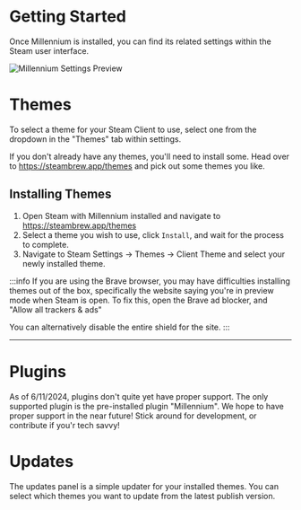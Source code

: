# Getting Started   

Once Millennium is installed, you can find its related settings within the Steam user interface. 

![Millennium Settings Preview](https://raw.githubusercontent.com/shdwmtr/steambrew/refs/heads/main/static/settings.png)


# Themes

To select a theme for your Steam Client to use, select one from the dropdown in the "Themes" tab within settings. 

If you don't already have any themes, you'll need to install some. Head over to https://steambrew.app/themes and pick out some themes you like.

## Installing Themes

1. Open Steam with Millennium installed and navigate to https://steambrew.app/themes
1. Select a theme you wish to use, click `Install`, and wait for the process to complete. 
1. Navigate to Steam Settings -> Themes -> Client Theme and select your newly installed theme.


:::info
If you are using the Brave browser, you may have difficulties installing themes out of the box, specifically the website saying you're in preview mode when Steam is open. To fix this, open the Brave ad blocker, and "Allow all trackers & ads"

You can alternatively disable the entire shield for the site.
:::

---

# Plugins 

As of 6/11/2024, plugins don't quite yet have proper support. The only supported plugin is the pre-installed plugin "Millennium". We hope to have proper support in the near future! Stick around for development, or contribute if you'r tech savvy!


# Updates

The updates panel is a simple updater for your installed themes. You can select which themes you want to update from the latest publish version.
